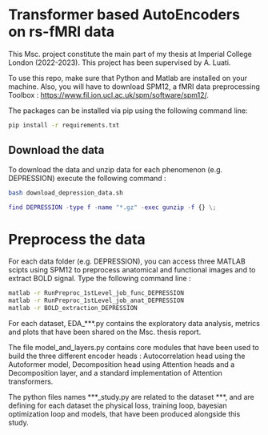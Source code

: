 # Transformer based AutoEncoders on rs-fMRI data
This Msc. project constitute the main part of my thesis at Imperial College London (2022-2023). This project has been supervised by A. Luati. 

To use this repo, make sure that Python and Matlab are installed on your machine. 
Also, you will have to download SPM12, a fMRI data preprocessing Toolbox : https://www.fil.ion.ucl.ac.uk/spm/software/spm12/. 

The packages can be installed via pip using the following command line: 

```bash
pip install -r requirements.txt
```

## Download the data

To download the data and unzip data for each phenomenon (e.g. DEPRESSION) execute the following command : 

```bash
bash download_depression_data.sh
```

```matlab
find DEPRESSION -type f -name "*.gz" -exec gunzip -f {} \;
```

# Preprocess the data

For each data folder (e.g. DEPRESSION), you can access three MATLAB scipts using SPM12 to preprocess anatomical and functional images and to extract BOLD signal. 
Type the following command line : 

```bash
matlab -r RunPreproc_1stLevel_job_func_DEPRESSION
matlab -r RunPreproc_1stLevel_job_anat_DEPRESSION
matlab -r BOLD_extraction_DEPRESSION
```

For each dataset, EDA_***.py contains the exploratory data analysis, metrics and plots that have been shared on the Msc. thesis report. 

The file model_and_layers.py contains core modules that have been used to build the three different encoder heads : Autocorrelation head using the Autoformer model, Decomposition head using Attention heads and a Decomposition layer, and a standard implementation of Attention transformers. 

The python files names ***_study.py are related to the dataset ***, and are defining for each dataset the physical loss, training loop, bayesian optimization loop and models, that have been produced alongside this study. 
